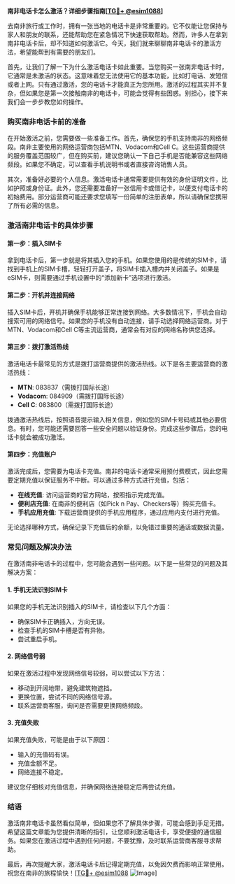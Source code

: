 **南非电话卡怎么激活？详细步骤指南[[TG💪+ @esim1088](https://t.me/s/esim1088)]**

去南非旅行或工作时，拥有一张当地的电话卡是非常重要的。它不仅能让您保持与家人和朋友的联系，还能帮助您在紧急情况下快速获取帮助。然而，许多人在拿到南非电话卡后，却不知道如何激活它。今天，我们就来聊聊南非电话卡的激活方法，希望能帮到有需要的朋友们。

首先，让我们了解一下为什么激活电话卡如此重要。当您购买一张南非电话卡时，它通常是未激活的状态。这意味着您无法使用它的基本功能，比如打电话、发短信或者上网。只有通过激活，您的电话卡才能真正为您所用。激活的过程其实并不复杂，但如果您是第一次接触南非的电话卡，可能会觉得有些困惑。别担心，接下来我们会一步步教您如何操作。

### 购买南非电话卡前的准备

在开始激活之前，您需要做一些准备工作。首先，确保您的手机支持南非的网络频段。南非主要使用的网络运营商包括MTN、Vodacom和Cell C。这些运营商提供的服务覆盖范围较广，但在购买前，建议您确认一下自己手机是否能兼容这些网络频段。如果您不确定，可以查看手机说明书或者直接咨询销售人员。

其次，准备好必要的个人信息。激活电话卡通常需要提供有效的身份证明文件，比如护照或身份证。此外，您还需要准备好一张信用卡或借记卡，以便支付电话卡的初始费用。部分运营商可能还要求您填写一份简单的注册表单，所以请确保您携带了所有必需的信息。

### 激活南非电话卡的具体步骤

#### 第一步：插入SIM卡

拿到电话卡后，第一步就是将其插入您的手机。如果您使用的是传统的SIM卡，请找到手机上的SIM卡槽，轻轻打开盖子，将SIM卡插入槽内并关闭盖子。如果是eSIM卡，则需要通过手机设置中的“添加新卡”选项进行激活。

#### 第二步：开机并连接网络

插入SIM卡后，开机并确保手机能够正常连接到网络。大多数情况下，手机会自动搜索可用的网络信号。如果您的手机没有自动连接，请手动选择网络运营商。对于MTN、Vodacom和Cell C等主流运营商，通常会有对应的网络名称供您选择。

#### 第三步：拨打激活热线

激活电话卡最常见的方式是拨打运营商提供的激活热线。以下是各主要运营商的激活热线：

- **MTN**: 083837（需拨打国际长途）
- **Vodacom**: 084909（需拨打国际长途）
- **Cell C**: 083800（需拨打国际长途）

拨通激活热线后，按照语音提示输入相关信息，例如您的SIM卡号码或其他必要信息。有时，您可能还需要回答一些安全问题以验证身份。完成这些步骤后，您的电话卡就会被成功激活。

#### 第四步：充值账户

激活完成后，您需要为电话卡充值。南非的电话卡通常采用预付费模式，因此您需要定期充值以保证服务不中断。可以通过多种方式进行充值，包括：

- **在线充值**: 访问运营商的官方网站，按照指示完成充值。
- **便利店充值**: 在南非的便利店（如Pick n Pay、Checkers等）购买充值卡。
- **手机应用充值**: 下载运营商提供的手机应用程序，通过应用内支付进行充值。

无论选择哪种方式，确保记录下充值后的余额，以免错过重要的通话或数据流量。

### 常见问题及解决办法

在激活南非电话卡的过程中，您可能会遇到一些问题。以下是一些常见的问题及其解决方案：

#### 1. 手机无法识别SIM卡

如果您的手机无法识别插入的SIM卡，请检查以下几个方面：
- 确保SIM卡正确插入，方向无误。
- 检查手机的SIM卡槽是否有异物。
- 尝试重启手机。

#### 2. 网络信号弱

如果在激活过程中发现网络信号较弱，可以尝试以下方法：
- 移动到开阔地带，避免建筑物遮挡。
- 更换位置，尝试不同的网络信号源。
- 联系运营商客服，询问是否需要更换网络频段。

#### 3. 充值失败

如果充值失败，可能是由于以下原因：
- 输入的充值码有误。
- 充值金额不足。
- 网络连接不稳定。

建议您仔细核对充值信息，并确保网络连接稳定后再尝试充值。

### 结语

激活南非电话卡虽然看似简单，但如果您不了解具体步骤，可能会感到手足无措。希望这篇文章能为您提供清晰的指引，让您顺利激活电话卡，享受便捷的通信服务。如果您在激活过程中遇到任何问题，不要犹豫，及时联系运营商客服寻求帮助。

最后，再次提醒大家，激活电话卡后记得定期充值，以免因欠费而影响正常使用。祝您在南非的旅程愉快！[[TG💪+ @esim1088](https://t.me/s/esim1088) ![Image](https://i.postimg.cc/4NQfJmqS/Snipaste-2025-05-13-00-14-12.png)]